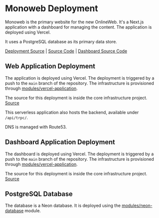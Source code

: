 # Monoweb Deployment

Monoweb is the primary website for the new OnlineWeb. It's a Next.js application with a dashboard for managing the
content. The application is deployed using Vercel.

It uses a PostgreSQL database as its primary data store.

[Deployment Source](/infra/web/web.tf) | [Source Code](/apps/web) | [Dashboard Source Code](/apps/dashboard)

## Web Application Deployment

The application is deployed using Vercel. The deployment is triggered by a push to the `main` branch of the repository.
The infrastructure is provisioned through [modules/vercel-application](/infra/modules/vercel-application/README.md).

The source for this deployment is inside the core infrastructure project. [Source](/infra/core/vercel.tf)

This serverless application also hosts the backend, available under `/api/trpc/`.

DNS is managed with Route53.

## Dashboard Application Deployment

The dashboard is deployed using Vercel. The deployment is triggered by a push to the `main` branch of the repository.
The infrastructure is provisioned through [modules/vercel-application](/infra/modules/vercel-application/README.md).

The source for this deployment is inside the core infrastructure project. [Source](/infra/core/vercel.tf)

## PostgreSQL Database

The database is a Neon database. It is deployed using the [modules/neon-database](/infra/modules/neon-project/README.md) module.
